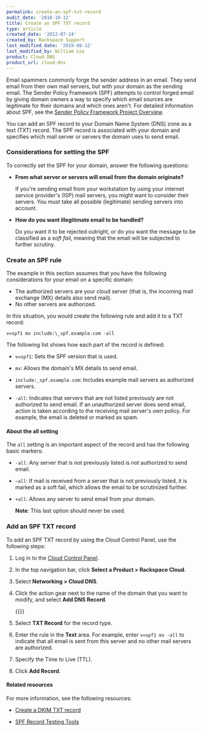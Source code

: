 ```yaml
---
permalink: create-an-spf-txt-record
audit_date: '2018-10-12'
title: Create an SPF TXT record
type: article
created_date: '2012-07-24'
created_by: Rackspace Support
last_modified_date: '2019-08-12'
last_modified_by: William Loy
product: Cloud DNS
product_url: cloud-dns
---
```


Email spammers commonly forge the sender address in an email. They send
email from their own mail servers, but with your domain as the
sending email. The Sender Policy Framework (SPF)
attempts to control forged email by giving domain owners a way to specify
which email sources are legitimate for their domains and which ones aren't.
For detailed information about SPF, see the
[Sender Policy Framework Project Overview](https://www.openspf.org/).

You can add an SPF record to your Domain Name System (DNS) zone as a text
(TXT) record. The SPF record is associated with your domain and specifies
which mail server or servers the domain uses to send email.

### Considerations for setting the SPF

To correctly set the SPF for your domain, answer the following
questions:

- **From what server or servers will email from the domain originate?**

  If you're sending email from your workstation by using your internet service
  provider's (ISP) mail servers, you might want to consider their servers. You
  must take all possible (legitimate) sending servers into account.

- **How do you want illegitimate email to be handled?**

  Do you want it to be rejected outright, or do you want the message to be
  classified as a _soft fail_, meaning that the email will be subjected to
  further scrutiny.

### Create an SPF rule

The example in this section assumes that you have the following considerations
for your email on a specific domain:

-   The authorized servers are your cloud server (that is, the incoming mail
    exchange (MX) details also send mail).
-   No other servers are authorized.

In this situation, you would create the following rule and add it to a TXT
record:

    v=spf1 mx include:\_spf.example.com -all

The following list shows how each part of the record is defined:

-   `v=spf1`: Sets the SPF version that is used.

-   `mx`: Allows the domain's MX details to send email.

-   `include:_spf.example.com`: Includes example mail servers as
    authorized servers.

-   `-all`: Indicates that servers that are not listed previously are
    not authorized to send email. If an unauthorized server does send
    email, action is taken according to the receiving mail server's own
    policy. For example, the email is deleted or marked as spam.

#### About the all setting

The `all` setting is an important aspect of the record and has the
following basic markers:

- `-all`: Any server that is not previously listed is not authorized to
  send email.

- `~all`: If mail is received from a server that is not previously
   listed, it is marked as a soft fail, which allows the email to be
   scrutinized further.

- `+all`: Allows any server to send email from your domain.

   **Note**: This last option should never be used.

### Add an SPF TXT record

To add an SPF TXT record by using the Cloud Control Panel, use the following
steps:

1.  Log in to the [Cloud Control Panel](https://login.rackspace.com/).

2.  In the top navigation bar, click **Select a Product > Rackspace Cloud**.

3.  Select **Networking > Cloud DNS**.

4.  Click the action gear next to the name of the domain that you want
    to modify, and select **Add DNS Record**.

     {{<image src="SPFRecordDNS.png" alt="" title="">}}

5.  Select **TXT Record** for the record type.

6.  Enter the rule in the **Text** area. For example, enter
    `v=spf1 mx -all` to indicate that all email is sent from this server
    and no other mail servers are authorized.

7.  Specify the Time to Live (TTL).

8.  Click **Add Record**.

#### Related resources

For more information, see the following resources:

- [Create a DKIM TXT record](/support/how-to/create-a-dkim-txt-record)

- [SPF Record Testing Tools](https://www.kitterman.com/spf/validate.html)
